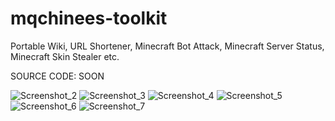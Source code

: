 # mqchinees-toolkit
Portable Wiki, URL Shortener, Minecraft Bot Attack, Minecraft Server Status, Minecraft Skin Stealer etc.

SOURCE CODE:
SOON

![Screenshot_2](https://user-images.githubusercontent.com/96006818/179076162-e46d4e1c-4c2e-4f69-9d40-33fc94583f0e.png)
![Screenshot_3](https://user-images.githubusercontent.com/96006818/179076168-97b71420-ef81-42c9-8843-3c7c3a9c3354.png)
![Screenshot_4](https://user-images.githubusercontent.com/96006818/179076173-f0b3a8c9-1faf-4c6d-98c6-ff8eebc96d2a.png)
![Screenshot_5](https://user-images.githubusercontent.com/96006818/179076178-383d7f84-5e80-49e0-9400-e3ebadaf895b.png)
![Screenshot_6](https://user-images.githubusercontent.com/96006818/179076182-73f23843-bc7e-47c5-a32f-c55612ae4806.png)
![Screenshot_7](https://user-images.githubusercontent.com/96006818/179076184-64d2f159-4f44-468f-a766-25b0a2756712.png)


